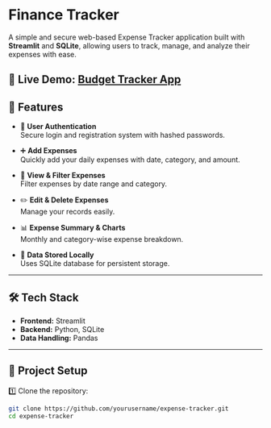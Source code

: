 # Finance Tracker

A simple and secure web-based Expense Tracker application built with **Streamlit** and **SQLite**, allowing users to track, manage, and analyze their expenses with ease.

🔗 **Live Demo:** **[Budget Tracker App](https://finance-tracker-pranaytalari.streamlit.app/)**
---

## 🚀 Features

- 🔐 **User Authentication**  
  Secure login and registration system with hashed passwords.

- ➕ **Add Expenses**  
  Quickly add your daily expenses with date, category, and amount.

- 🔎 **View & Filter Expenses**  
  Filter expenses by date range and category.

- ✏️ **Edit & Delete Expenses**  
  Manage your records easily.

- 📊 **Expense Summary & Charts**  
  Monthly and category-wise expense breakdown.

- 💾 **Data Stored Locally**  
  Uses SQLite database for persistent storage.

---

## 🛠 Tech Stack

- **Frontend:** Streamlit
- **Backend:** Python, SQLite
- **Data Handling:** Pandas

---

## 📂 Project Setup

1️⃣ Clone the repository:

```bash
git clone https://github.com/yourusername/expense-tracker.git
cd expense-tracker

